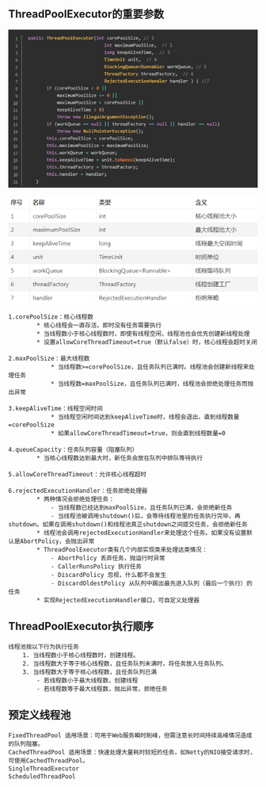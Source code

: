 ## ThreadPoolExecutor的重要参数
![Alt text](../threadPoolExecutor/threadpool.png)

![Alt text](../threadPoolExecutor/定义.png)

    1.corePoolSize：核心线程数
            * 核心线程会一直存活，即时没有任务需要执行
            * 当线程数小于核心线程数时，即使有线程空闲，线程池也会优先创建新线程处理
            * 设置allowCoreThreadTimeout=true（默认false）时，核心线程会超时关闭
    
    2.maxPoolSize：最大线程数
                * 当线程数>=corePoolSize，且任务队列已满时。线程池会创建新线程来处理任务
                * 当线程数=maxPoolSize，且任务队列已满时，线程池会拒绝处理任务而抛出异常
        
    3.keepAliveTime：线程空闲时间
                * 当线程空闲时间达到keepAliveTime时，线程会退出，直到线程数量=corePoolSize
                * 如果allowCoreThreadTimeout=true，则会直到线程数量=0
                
    4.queueCapacity：任务队列容量（阻塞队列）
            * 当核心线程数达到最大时，新任务会放在队列中排队等待执行
  
    5.allowCoreThreadTimeout：允许核心线程超时
    
    6.rejectedExecutionHandler：任务拒绝处理器
            * 两种情况会拒绝处理任务：
                - 当线程数已经达到maxPoolSize，且任务队列已满，会拒绝新任务
                - 当线程池被调用shutdown()后，会等待线程池里的任务执行完毕，再shutdown。如果在调用shutdown()和线程池真正shutdown之间提交任务，会拒绝新任务
            * 线程池会调用rejectedExecutionHandler来处理这个任务。如果没有设置默认是AbortPolicy，会抛出异常
            * ThreadPoolExecutor类有几个内部实现类来处理这类情况：
                - AbortPolicy 丢弃任务，抛运行时异常
                - CallerRunsPolicy 执行任务
                - DiscardPolicy 忽视，什么都不会发生
                - DiscardOldestPolicy 从队列中踢出最先进入队列（最后一个执行）的任务
            * 实现RejectedExecutionHandler接口，可自定义处理器
        
## ThreadPoolExecutor执行顺序
    线程池按以下行为执行任务
        1. 当线程数小于核心线程数时，创建线程。
        2. 当线程数大于等于核心线程数，且任务队列未满时，将任务放入任务队列。
        3. 当线程数大于等于核心线程数，且任务队列已满
            - 若线程数小于最大线程数，创建线程
            - 若线程数等于最大线程数，抛出异常，拒绝任务
        
## 预定义线程池
    FixedThreadPool 适用场景：可用于Web服务瞬时削峰，但需注意长时间持续高峰情况造成的队列阻塞。
    CachedThreadPool 适用场景：快速处理大量耗时较短的任务，如Netty的NIO接受请求时，可使用CachedThreadPool。
    SingleThreadExecutor 
    ScheduledThreadPool 

